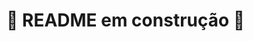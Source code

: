 # 🚧 README em construção 🚧

<!-- Olá, Tryber!

Esse é apenas um arquivo inicial para o README do seu projeto.

É essencial que você preencha esse documento por conta própria, ok?

Não deixe de usar nossas dicas de escrita de README de projetos, e deixe sua criatividade brilhar!

⚠️ IMPORTANTE: você precisa deixar nítido:
- quais arquivos/pastas foram desenvolvidos por você; 
- quais arquivos/pastas foram desenvolvidos por outra pessoa estudante;
- quais arquivos/pastas foram desenvolvidos pela Trybe.



!!!!!!!! ideias

O Blogs API é uma ma API REST e um banco de dados para a produção de conteúdo para um blog, onde você pode fazer requisições HTTP para criar, consultar, atualizar e deletar posts, categorias e usuários de um blog (CRUD). Tem autenticação de usuário, com JWT (Json Web Token), e você só pode alterar um post que você mesmo criou.
Ele foi desenvolvido em JS, utilizando o banco de dados MySQL, com Express e o ORM Sequelize.
Utiliza a arquitetura de camadas MSC.


-->
